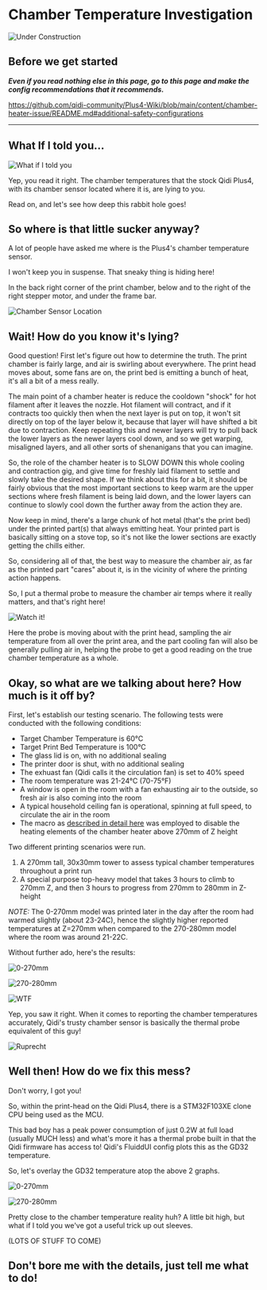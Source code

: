 # Chamber Temperature Investigation

![Under Construction](./under-construction.jpg "Mind the gaps!")

## Before we get started

_**Even if you read nothing else in this page, go to this page and make the config recommendations that it recommends.**_

https://github.com/qidi-community/Plus4-Wiki/blob/main/content/chamber-heater-issue/README.md#additional-safety-configurations
___


## What If I told you...

![What if I told you](./what_if_I_told_you.jpg "The cake...err...the temps are a lie!")

Yep, you read it right.  The chamber temperatures that the stock Qidi Plus4, with its chamber sensor located where it is, are lying to you.

Read on, and let's see how deep this rabbit hole goes!

## So where is that little sucker anyway?

A lot of people have asked me where is the Plus4's chamber temperature sensor.

I won't keep you in suspense.  That sneaky thing is hiding here!

In the back right corner of the print chamber, below and to the right of the right stepper motor, and under the frame bar.

![Chamber Sensor Location](./sensor_location.jpg "Sneaky little sucker!")


## Wait!  How do you know it's lying?

Good question! First let's figure out how to determine the truth.  The print chamber is fairly large, and air is swirling about
everywhere.  The print head moves about, some fans are on, the print bed is emitting a bunch of heat, it's all a bit of
a mess really.

The main point of a chamber heater is reduce the cooldown "shock" for hot filament after it leaves the nozzle.  Hot filament
will contract, and if it contracts too quickly then when the next layer is put on top, it won't sit directly on top of the
layer below it, because that layer will have shifted a bit due to contraction.  Keep repeating this and newer layers will
try to pull back the lower layers as the newer layers cool down, and so we get warping, misaligned layers, and all other
sorts of shenanigans that you can imagine.

So, the role of the chamber heater is to SLOW DOWN this whole cooling and contraction gig, and give time for freshly laid
filament to settle and slowly take the desired shape.  If we think about this for a bit, it should be fairly obvious that
the most important sections to keep warm are the upper sections where fresh filament is being laid down, and the lower layers
can continue to slowly cool down the further away from the action they are.

Now keep in mind, there's a large chunk of hot metal (that's the print bed) under the printed part(s) that always emitting heat.
Your printed part is basically sitting on a stove top, so it's not like the lower sections are exactly getting the chills either.

So, considering all of that, the best way to measure the chamber air, as far as the printed part "cares" about it, is in the
vicinity of where the printing action happens.

So, I put a thermal probe to measure the chamber air temps where it really matters, and that's right here!

![Watch it!](./Thermal-Probe.jpg "Hey! Watch where you stick that thing!")

Here the probe is moving about with the print head, sampling the air temperature from all over the print area, and the part
cooling fan will also be generally pulling air in, helping the probe to get a good reading on the true chamber temperature
as a whole.


## Okay, so what are we talking about here?  How much is it off by?

First, let's establish our testing scenario.  The following tests were conducted with the following conditions:

* Target Chamber Temperature is 60°C
* Target Print Bed Temperature is 100°C
* The glass lid is on, with no additional sealing
* The printer door is shut, with no additional sealing
* The exhuast fan (Qidi calls it the circulation fan) is set to 40% speed
* The room temperature was 21-24°C (70-75°F)
* A window is open in the room with a fan exhausting air to the outside, so fresh air is also coming into the room
* A typical household ceiling fan is operational, spinning at full speed, to circulate the air in the room
* The macro as [described in detail here](../chamber-heater-issue/README.md) was employed to disable the heating elements of the chamber heater above 270mm of Z height

Two different printing scenarios were run.

1. A 270mm tall, 30x30mm tower to assess typical chamber temperatures throughout a print run
2. A special purpose top-heavy model that takes 3 hours to climb to 270mm Z, and then 3 hours to progress from 270mm to 280mm in Z-height

*NOTE:* The 0-270mm model was printed later in the day after the room had warmed slightly (about 23-24C), hence the slightly
higher reported temperatures at Z=270mm when compared to the 270-280mm model where the room was around 21-22C.

Without further ado, here's the results:

![0-270mm](./Sensor-vs-Reality-0-270.png "0mm-270mm Z-height")

![270-280mm](./Sensor-vs-Reality-270-280.png "270mm-280mm Z-height")

![WTF](./wtf-blink.gif "Yeah, that was my reaction too Steve!")

Yep, you saw it right.  When it comes to reporting the chamber temperatures accurately, Qidi's trusty chamber sensor is basically the thermal probe equivalent of this guy!

![Ruprecht](./stevemartin-cork.gif "Ruprecht!")


## Well then! How do we fix this mess?

Don't worry, I got you!

So, within the print-head on the Qidi Plus4, there is a STM32F103XE clone CPU being used as the MCU.

This bad boy has a peak power consumption of just 0.2W at full load (usually MUCH less) and what's more it has a thermal probe built in that the Qidi firmware has access to!  Qidi's FluiddUI config plots this as the GD32 temperature.

So, let's overlay the GD32 temperature atop the above 2 graphs.

![0-270mm](./GD32-0-270.png "0mm-270mm Z-height")

![270-280mm](./GD32-270-280.png "270mm-280mm Z-height")

Pretty close to the chamber temperature reality huh?  A little bit high, but what if I told you we've got a useful trick up out sleeves.

(LOTS OF STUFF TO COME)

## Don't bore me with the details, just tell me what to do!
